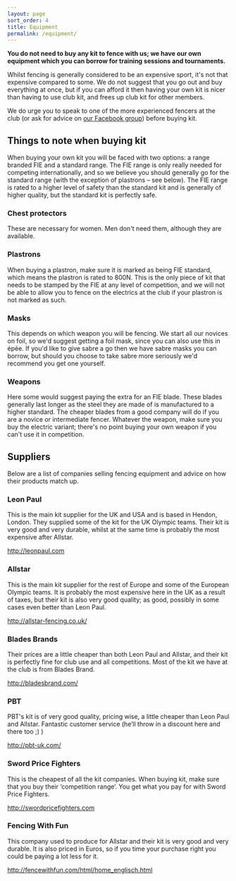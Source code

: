 ```yaml
---
layout: page
sort_order: 4
title: Equipment
permalink: /equipment/
---
```


**You do not need to buy any kit to fence with us; we have our own equipment which you can borrow for training sessions and tournaments.**

Whilst fencing is generally considered to be an expensive sport, it's not that expensive compared to some. We do not suggest that you go out and buy everything at once, but if you can afford it then having your own kit is nicer than having to use club kit, and frees up club kit for other members.

We do urge you to speak to one of the more experienced fencers at the club (or ask for advice on [our Facebook group]({{site.links.facebook_group}})) before buying kit.

Things to note when buying kit
------------------------------

When buying your own kit you will be faced with two options: a range branded FIE and a standard range. The FIE range is only really needed for competing internationally, and so we believe you should generally go for the standard range (with the exception of plastrons – see below). The FIE range is rated to a higher level of safety than the standard kit and is generally of higher quality, but the standard kit is perfectly safe.

### Chest protectors ###

These are necessary for women. Men don't need them, although they are available.

### Plastrons ###

When buying a plastron, make sure it is marked as being FIE standard, which means the plastron is rated to 800N. This is the only piece of kit that needs to be stamped by the FIE at any level of competition, and we will not be able to allow you to fence on the electrics at the club if your plastron is not marked as such.

### Masks ###

This depends on which weapon you will be fencing. We start all our novices on foil, so we'd suggest getting a foil mask, since you can also use this in épée. If you'd like to give sabre a go then we have sabre masks you can borrow, but should you choose to take sabre more seriously we'd recommend you get one yourself.

### Weapons ###

Here some would suggest paying the extra for an FIE blade. These blades generally last longer as the steel they are made of is manufactured to a higher standard. The cheaper blades from a good company will do if you are a novice or intermediate fencer. Whatever the weapon, make sure you buy the electric variant; there's no point buying your own weapon if you can't use it in competition.

Suppliers
---------

Below are a list of companies selling fencing equipment and advice on how their products match up.

### Leon Paul ###

This is the main kit supplier for the UK and USA and is based in Hendon, London. They supplied some of the kit for the UK Olympic teams. Their kit is very good and very durable, whilst at the same time is probably the most expensive after Allstar.

<http://leonpaul.com>

### Allstar ###

This is the main kit supplier for the rest of Europe and some of the European Olympic teams. It is probably the most expensive here in the UK as a result of taxes, but their kit is also very good quality; as good, possibly in some cases even better than Leon Paul.

<http://allstar-fencing.co.uk/>

### Blades Brands ###

Their prices are a little cheaper than both Leon Paul and Allstar, and their kit is perfectly fine for club use and all competitions. Most of the kit we have at the club is from Blades Brand.

<http://bladesbrand.com/>

### PBT ###

PBT's kit is of very good quality, pricing wise, a little cheaper than Leon Paul and Allstar. Fantastic customer service (he’ll throw in a discount here and there too ;) )

<http://pbt-uk.com/>

### Sword Price Fighters ###

This is the cheapest of all the kit companies. When buying kit, make sure that you buy their ‘competition range’. You get what you pay for with Sword Price Fighters.

<http://swordpricefighters.com>

### Fencing With Fun ###

This company used to produce for Allstar and their kit is very good and very durable. It is also priced in Euros, so if you time your purchase right you could be paying a lot less for it.

<http://fencewithfun.com/html/home_englisch.html>
